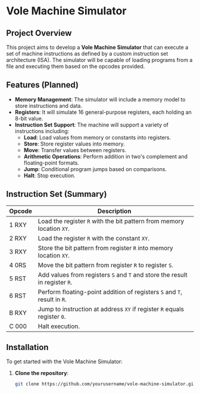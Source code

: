 # Vole Machine Simulator

## Project Overview
This project aims to develop a **Vole Machine Simulator** that can execute a set of machine instructions as defined by a custom instruction set architecture (ISA). The simulator will be capable of loading programs from a file and executing them based on the opcodes provided.

## Features (Planned)
- **Memory Management**: The simulator will include a memory model to store instructions and data.
- **Registers**: It will simulate 16 general-purpose registers, each holding an 8-bit value.
- **Instruction Set Support**: The machine will support a variety of instructions including:
  - **Load**: Load values from memory or constants into registers.
  - **Store**: Store register values into memory.
  - **Move**: Transfer values between registers.
  - **Arithmetic Operations**: Perform addition in two's complement and floating-point formats.
  - **Jump**: Conditional program jumps based on comparisons.
  - **Halt**: Stop execution.

## Instruction Set (Summary)
| Opcode | Description                                                                 |
|--------|-----------------------------------------------------------------------------|
| 1 RXY  | Load the register `R` with the bit pattern from memory location `XY`.       |
| 2 RXY  | Load the register `R` with the constant `XY`.                               |
| 3 RXY  | Store the bit pattern from register `R` into memory location `XY`.          |
| 4 0RS  | Move the bit pattern from register `R` to register `S`.                     |
| 5 RST  | Add values from registers `S` and `T` and store the result in register `R`. |
| 6 RST  | Perform floating-point addition of registers `S` and `T`, result in `R`.    |
| B RXY  | Jump to instruction at address `XY` if register `R` equals register `0`.    |
| C 000  | Halt execution.                                                             |

## Installation
To get started with the Vole Machine Simulator:

1. **Clone the repository**:
   ```bash
   git clone https://github.com/yourusername/vole-machine-simulator.git
